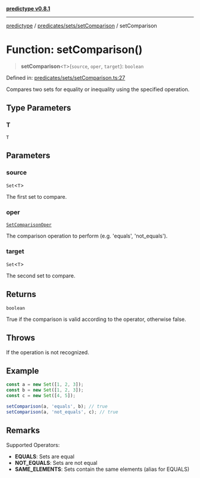 [**predictype v0.8.1**](../../../../README.md)

***

[predictype](../../../../modules.md) / [predicates/sets/setComparison](../README.md) / setComparison

# Function: setComparison()

> **setComparison**\<`T`\>(`source`, `oper`, `target`): `boolean`

Defined in: [predicates/sets/setComparison.ts:27](https://github.com/maduhaime/predictype/blob/2310adbaccb6fbc00cdab8e345e79bd5b09e40f5/src/predicates/sets/setComparison.ts#L27)

Compares two sets for equality or inequality using the specified operation.

## Type Parameters

### T

`T`

## Parameters

### source

`Set`\<`T`\>

The first set to compare.

### oper

[`SetComparisonOper`](../../../../sets/enums/type-aliases/SetComparisonOper.md)

The comparison operation to perform (e.g. 'equals', 'not_equals').

### target

`Set`\<`T`\>

The second set to compare.

## Returns

`boolean`

True if the comparison is valid according to the operator, otherwise false.

## Throws

If the operation is not recognized.

## Example

```ts
const a = new Set([1, 2, 3]);
const b = new Set([1, 2, 3]);
const c = new Set([4, 5]);

setComparison(a, 'equals', b); // true
setComparison(a, 'not_equals', c); // true
```

## Remarks

Supported Operators:
- **EQUALS**: Sets are equal
- **NOT_EQUALS**: Sets are not equal
- **SAME_ELEMENTS**: Sets contain the same elements (alias for EQUALS)
